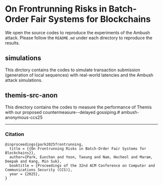 # On Frontrunning Risks in Batch-Order Fair Systems for Blockchains
We open the source codes to reproduce the experiments of the Ambush attack. Please follow the `README.md` under each directory to reproduce the results. 

## simulations
This dirctory contains the codes to simulate transaction submission (generation of local sequences) with real-world latencies and the Ambush attack simulations.

## themis-src-anon
This directory contains the codes to measure the performance of Themis with our proposed countermeasure--delayed gossiping.# ambush-anonymous-ccs25

---
### Citation
```
@inproceedings{park2025frontrunning,
  title = {{On Frontrunning Risks in Batch-Order Fair Systems for Blockchains}},
  author={Park, Eunchan and Yoon, Taeung and Nam, Hocheol and Maram, Deepak and Kang, Min Suk},
  booktitle = {Proceedings of the 32nd ACM Conference on Computer and Communications Security (CCS)},
  year = {2025},
}
```
